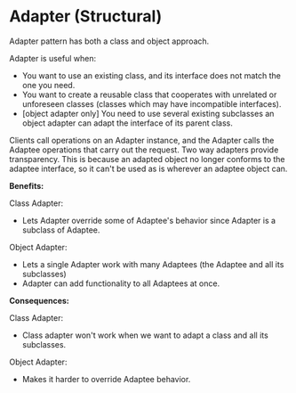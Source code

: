 # Adapter (Structural)

Adapter pattern has both a class and object approach.

Adapter is useful when:
- You want to use an existing class, and its interface does not match the one you need.
- You want to create a reusable class that cooperates with unrelated or unforeseen classes (classes which may have incompatible interfaces).
-  [object adapter only] You need to use several existing subclasses an object adapter can adapt the interface of its parent class.

Clients call operations on an Adapter instance, and the Adapter calls the Adaptee operations that carry out the request. Two way adapters provide transparency. This is because an adapted object no longer conforms to the adaptee interface, so it can't be used as is wherever an adaptee object can.

**Benefits:**

Class Adapter:
- Lets Adapter override some of Adaptee's behavior since Adapter is a subclass of Adaptee.

Object Adapter:
- Lets a single Adapter work with many Adaptees (the Adaptee and all its subclasses)
- Adapter can add functionality to all Adaptees at once.

**Consequences:**

Class Adapter:
- Class adapter won't work when we want to adapt a class and all its subclasses.

Object Adapter:
- Makes it harder to override Adaptee behavior.
